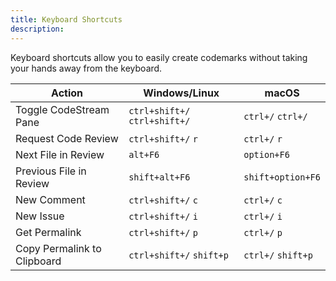 ```yaml
---
title: Keyboard Shortcuts
description: 
---
```


Keyboard shortcuts allow you to easily create codemarks without taking your
hands away from the keyboard.

Action|Windows/Linux|macOS
-------------|-------|---
Toggle CodeStream Pane|`ctrl+shift+/` `ctrl+shift+/`|`ctrl+/` `ctrl+/`
Request Code Review|`ctrl+shift+/` `r`|`ctrl+/` `r`
Next File in Review|`alt+F6`|`option+F6`
Previous File in Review|`shift+alt+F6`|`shift+option+F6`
New Comment|`ctrl+shift+/` `c`|`ctrl+/` `c`
New Issue|`ctrl+shift+/` `i`|`ctrl+/` `i`
Get Permalink|`ctrl+shift+/` `p`|`ctrl+/` `p`
Copy Permalink to Clipboard|`ctrl+shift+/` `shift+p`|`ctrl+/` `shift+p`